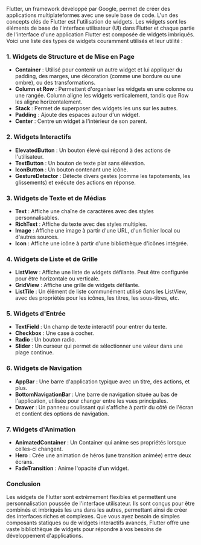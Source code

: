 Flutter, un framework développé par Google, permet de créer des applications multiplateformes avec une seule base de code. L'un des concepts clés de Flutter est l'utilisation de widgets. Les widgets sont les éléments de base de l'interface utilisateur (UI) dans Flutter et chaque partie de l'interface d'une application Flutter est composée de widgets imbriqués. Voici une liste des types de widgets couramment utilisés et leur utilité :

### 1. **Widgets de Structure et de Mise en Page**

- **Container** : Utilisé pour contenir un autre widget et lui appliquer du padding, des marges, une décoration (comme une bordure ou une ombre), ou des transformations.
- **Column et Row** : Permettent d'organiser les widgets en une colonne ou une rangée. Column aligne les widgets verticalement, tandis que Row les aligne horizontalement.
- **Stack** : Permet de superposer des widgets les uns sur les autres.
- **Padding** : Ajoute des espaces autour d'un widget.
- **Center** : Centre un widget à l'intérieur de son parent.

### 2. **Widgets Interactifs**

- **ElevatedButton** : Un bouton élevé qui répond à des actions de l'utilisateur.
- **TextButton** : Un bouton de texte plat sans élévation.
- **IconButton** : Un bouton contenant une icône.
- **GestureDetector** : Détecte divers gestes (comme les tapotements, les glissements) et exécute des actions en réponse.

### 3. **Widgets de Texte et de Médias**

- **Text** : Affiche une chaîne de caractères avec des styles personnalisables.
- **RichText** : Affiche du texte avec des styles multiples.
- **Image** : Affiche une image à partir d'une URL, d'un fichier local ou d'autres sources.
- **Icon** : Affiche une icône à partir d'une bibliothèque d'icônes intégrée.

### 4. **Widgets de Liste et de Grille**

- **ListView** : Affiche une liste de widgets défilante. Peut être configurée pour être horizontale ou verticale.
- **GridView** : Affiche une grille de widgets défilante.
- **ListTile** : Un élément de liste communément utilisé dans les ListView, avec des propriétés pour les icônes, les titres, les sous-titres, etc.

### 5. **Widgets d'Entrée**

- **TextField** : Un champ de texte interactif pour entrer du texte.
- **Checkbox** : Une case à cocher.
- **Radio** : Un bouton radio.
- **Slider** : Un curseur qui permet de sélectionner une valeur dans une plage continue.

### 6. **Widgets de Navigation**

- **AppBar** : Une barre d'application typique avec un titre, des actions, et plus.
- **BottomNavigationBar** : Une barre de navigation située au bas de l'application, utilisée pour changer entre les vues principales.
- **Drawer** : Un panneau coulissant qui s'affiche à partir du côté de l'écran et contient des options de navigation.

### 7. **Widgets d'Animation**

- **AnimatedContainer** : Un Container qui anime ses propriétés lorsque celles-ci changent.
- **Hero** : Crée une animation de héros (une transition animée) entre deux écrans.
- **FadeTransition** : Anime l'opacité d'un widget.

### Conclusion

Les widgets de Flutter sont extrêmement flexibles et permettent une personnalisation poussée de l'interface utilisateur. Ils sont conçus pour être combinés et imbriqués les uns dans les autres, permettant ainsi de créer des interfaces riches et complexes. Que vous ayez besoin de simples composants statiques ou de widgets interactifs avancés, Flutter offre une vaste bibliothèque de widgets pour répondre à vos besoins de développement d'applications.

